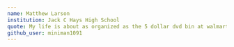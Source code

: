 ```yaml
---
name: Matthew Larson
institution: Jack C Hays High School
quote: My life is about as organized as the 5 dollar dvd bin at walmart
github_user: miniman1091
---
```

